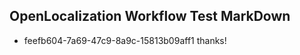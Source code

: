 ## OpenLocalization Workflow Test MarkDown
* feefb604-7a69-47c9-8a9c-15813b09aff1 thanks!

<!--HONumber=Jul16_HO3-->


